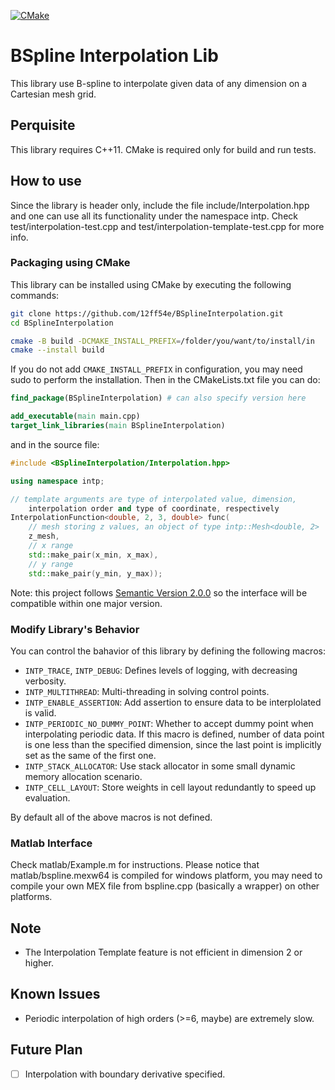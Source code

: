 [![CMake](https://github.com/12ff54e/BSplineInterpolation/actions/workflows/cmake.yml/badge.svg?branch=main)](https://github.com/12ff54e/BSplineInterpolation/actions/workflows/cmake.yml)

# BSpline Interpolation Lib

This library use B-spline to interpolate given data of any dimension on a Cartesian mesh grid.

## Perquisite

This library requires C++11. CMake is required only for build and run tests.

## How to use

Since the library is header only, include the file include/Interpolation.hpp and one can use all its functionality under the namespace intp. Check test/interpolation-test.cpp and test/interpolation-template-test.cpp for more info.

### Packaging using CMake

This library can be installed using CMake by executing the following commands:
```bash
git clone https://github.com/12ff54e/BSplineInterpolation.git
cd BSplineInterpolation

cmake -B build -DCMAKE_INSTALL_PREFIX=/folder/you/want/to/install/in
cmake --install build
```
If you do not add `CMAKE_INSTALL_PREFIX` in configuration, you may need sudo to perform the installation. Then in the CMakeLists.txt file you can do:
```cmake
find_package(BSplineInterpolation) # can also specify version here

add_executable(main main.cpp)
target_link_libraries(main BSplineInterpolation)
```
and in the source file:
```cpp
#include <BSplineInterpolation/Interpolation.hpp>

using namespace intp;

// template arguments are type of interpolated value, dimension,
    interpolation order and type of coordinate, respectively
InterpolationFunction<double, 2, 3, double> func(
    // mesh storing z values, an object of type intp::Mesh<double, 2>
    z_mesh,
    // x range
    std::make_pair(x_min, x_max),
    // y range
    std::make_pair(y_min, y_max));
```
Note: this project follows [Semantic Version 2.0.0](https://semver.org/) so the interface will be compatible within one major version.

### Modify Library's Behavior

You can control the bahavior of this library by defining the following macros:

- `INTP_TRACE`, `INTP_DEBUG`: Defines levels of logging, with decreasing verbosity.
- `INTP_MULTITHREAD`: Multi-threading in solving control points.
- `INTP_ENABLE_ASSERTION`: Add assertion to ensure data to be interplolated is valid.
- `INTP_PERIODIC_NO_DUMMY_POINT`: Whether to accept dummy point when interpolating periodic data. If this macro is defined, number of data point is one less than the specified dimension, since the last point is implicitly set as the same of the first one.
- `INTP_STACK_ALLOCATOR`: Use stack allocator in some small dynamic memory allocation scenario.
- `INTP_CELL_LAYOUT`: Store weights in cell layout redundantly to speed up evaluation.

By default all of the above macros is not defined.

### Matlab Interface

Check matlab/Example.m for instructions. Please notice that matlab/bspline.mexw64 is compiled for windows platform, you may need to compile your own MEX file from bspline.cpp (basically a wrapper) on other platforms.

## Note

- The Interpolation Template feature is not efficient in dimension 2 or higher.

## Known Issues

- Periodic interpolation of high orders (>=6, maybe) are extremely slow.

## Future Plan

- [ ] Interpolation with boundary derivative specified.
